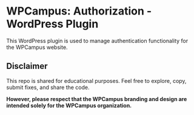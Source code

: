 # WPCampus: Authorization - WordPress Plugin

This WordPress plugin is used to manage authentication functionality for the WPCampus website.

## Disclaimer

This repo is shared for educational purposes. Feel free to explore, copy, submit fixes, and share the code.

**However, please respect that the WPCampus branding and design are intended solely for the WPCampus organization.**
